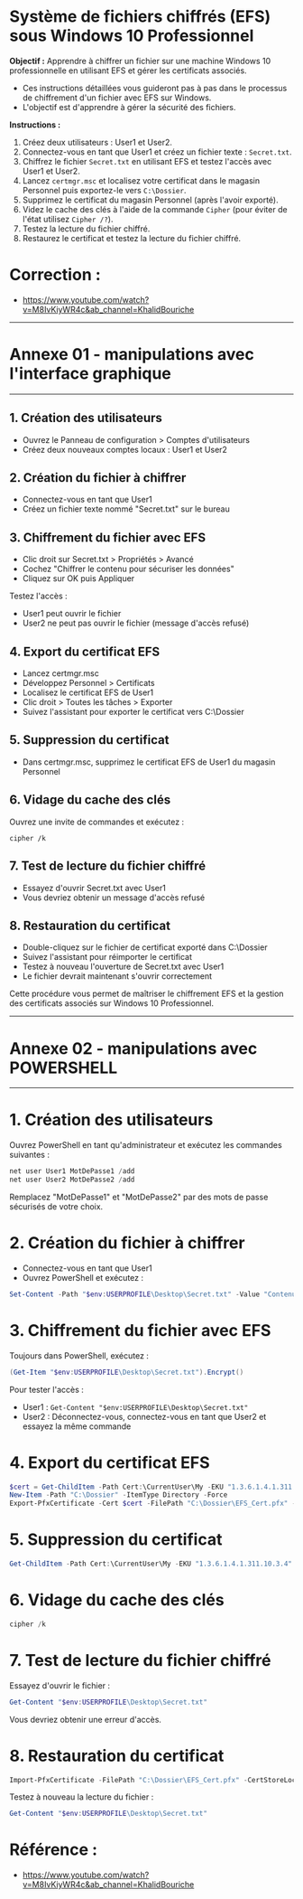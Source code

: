 # Système de fichiers chiffrés (EFS) sous Windows 10 Professionnel

**Objectif :** Apprendre à chiffrer un fichier sur une machine Windows 10 professionnelle en utilisant EFS et gérer les certificats associés.


- Ces instructions détaillées vous guideront pas à pas dans le processus de chiffrement d'un fichier avec EFS sur Windows.
- L'objectif est d'apprendre à gérer la sécurité des fichiers.

**Instructions :**
1. Créez deux utilisateurs : User1 et User2.
2. Connectez-vous en tant que User1 et créez un fichier texte : `Secret.txt`.
3. Chiffrez le fichier `Secret.txt` en utilisant EFS et testez l'accès avec User1 et User2.
4. Lancez `certmgr.msc` et localisez votre certificat dans le magasin Personnel puis exportez-le vers `C:\Dossier`.
5. Supprimez le certificat du magasin Personnel (après l'avoir exporté).
6. Videz le cache des clés à l'aide de la commande `Cipher` (pour éviter de l'état utilisez `Cipher /?`).
7. Testez la lecture du fichier chiffré.
8. Restaurez le certificat et testez la lecture du fichier chiffré.


# Correction :

- https://www.youtube.com/watch?v=M8IvKiyWR4c&ab_channel=KhalidBouriche





------------------------------------------------------------------------------------------
# Annexe 01 - manipulations avec l'interface graphique
------------------------------------------------------------------------------------------

## 1. Création des utilisateurs

- Ouvrez le Panneau de configuration > Comptes d'utilisateurs
- Créez deux nouveaux comptes locaux : User1 et User2

## 2. Création du fichier à chiffrer

- Connectez-vous en tant que User1
- Créez un fichier texte nommé "Secret.txt" sur le bureau

## 3. Chiffrement du fichier avec EFS

- Clic droit sur Secret.txt > Propriétés > Avancé 
- Cochez "Chiffrer le contenu pour sécuriser les données"
- Cliquez sur OK puis Appliquer

Testez l'accès :
- User1 peut ouvrir le fichier
- User2 ne peut pas ouvrir le fichier (message d'accès refusé)

## 4. Export du certificat EFS

- Lancez certmgr.msc
- Développez Personnel > Certificats
- Localisez le certificat EFS de User1
- Clic droit > Toutes les tâches > Exporter
- Suivez l'assistant pour exporter le certificat vers C:\Dossier

## 5. Suppression du certificat

- Dans certmgr.msc, supprimez le certificat EFS de User1 du magasin Personnel

## 6. Vidage du cache des clés

Ouvrez une invite de commandes et exécutez :

```
cipher /k
```

## 7. Test de lecture du fichier chiffré

- Essayez d'ouvrir Secret.txt avec User1
- Vous devriez obtenir un message d'accès refusé

## 8. Restauration du certificat

- Double-cliquez sur le fichier de certificat exporté dans C:\Dossier
- Suivez l'assistant pour réimporter le certificat
- Testez à nouveau l'ouverture de Secret.txt avec User1
- Le fichier devrait maintenant s'ouvrir correctement

Cette procédure vous permet de maîtriser le chiffrement EFS et la gestion des certificats associés sur Windows 10 Professionnel.

------------------------------------------------------------------------------------------
# Annexe 02 - manipulations avec POWERSHELL
------------------------------------------------------------------------------------------



# 1. Création des utilisateurs

Ouvrez PowerShell en tant qu'administrateur et exécutez les commandes suivantes :

```powershell
net user User1 MotDePasse1 /add
net user User2 MotDePasse2 /add
```

Remplacez "MotDePasse1" et "MotDePasse2" par des mots de passe sécurisés de votre choix.

# 2. Création du fichier à chiffrer

- Connectez-vous en tant que User1
- Ouvrez PowerShell et exécutez :

```powershell
Set-Content -Path "$env:USERPROFILE\Desktop\Secret.txt" -Value "Contenu secret"
```

# 3. Chiffrement du fichier avec EFS

Toujours dans PowerShell, exécutez :

```powershell
(Get-Item "$env:USERPROFILE\Desktop\Secret.txt").Encrypt()
```

Pour tester l'accès :
- User1 : `Get-Content "$env:USERPROFILE\Desktop\Secret.txt"`
- User2 : Déconnectez-vous, connectez-vous en tant que User2 et essayez la même commande

# 4. Export du certificat EFS

```powershell
$cert = Get-ChildItem -Path Cert:\CurrentUser\My -EKU "1.3.6.1.4.1.311.10.3.4"
New-Item -Path "C:\Dossier" -ItemType Directory -Force
Export-PfxCertificate -Cert $cert -FilePath "C:\Dossier\EFS_Cert.pfx" -Password (ConvertTo-SecureString -String "CertPassword" -AsPlainText -Force)
```

# 5. Suppression du certificat

```powershell
Get-ChildItem -Path Cert:\CurrentUser\My -EKU "1.3.6.1.4.1.311.10.3.4" | Remove-Item
```

# 6. Vidage du cache des clés

```powershell
cipher /k
```

# 7. Test de lecture du fichier chiffré

Essayez d'ouvrir le fichier :

```powershell
Get-Content "$env:USERPROFILE\Desktop\Secret.txt"
```

Vous devriez obtenir une erreur d'accès.

# 8. Restauration du certificat

```powershell
Import-PfxCertificate -FilePath "C:\Dossier\EFS_Cert.pfx" -CertStoreLocation Cert:\CurrentUser\My -Password (ConvertTo-SecureString -String "CertPassword" -AsPlainText -Force)
```

Testez à nouveau la lecture du fichier :

```powershell
Get-Content "$env:USERPROFILE\Desktop\Secret.txt"
```

# Référence :
- https://www.youtube.com/watch?v=M8IvKiyWR4c&ab_channel=KhalidBouriche

